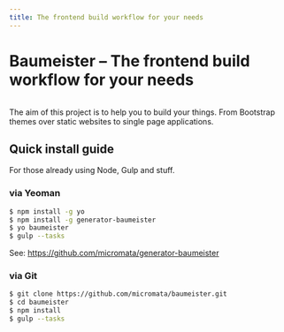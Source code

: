 ```yaml
---
title: The frontend build workflow for your needs
---
```


<div class="text-center">
	<h1>Baumeister – The frontend build workflow for your needs</h1>
</div>

<p class="text-center logo-wrapper">
	<img alt="" class="logo" src="https://cdn.rawgit.com/micromata/baumeister-media/49bb43d/dist/Baumeister-Logo-Default.svg">
</p>

<p class="lead">The aim of this project is to help you to build your things. From Bootstrap themes over static websites to single page applications.</p>

## Quick install guide

For those already using Node, Gulp and stuff.

### via Yeoman

```bash
$ npm install -g yo
$ npm install -g generator-baumeister
$ yo baumeister
$ gulp --tasks
```

See: <https://github.com/micromata/generator-baumeister>

### via Git

```bash
$ git clone https://github.com/micromata/baumeister.git
$ cd baumeister
$ npm install
$ gulp --tasks
```
